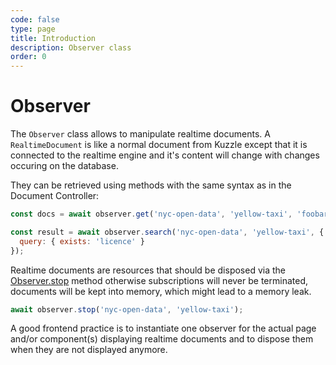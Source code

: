 ```yaml
---
code: false
type: page
title: Introduction
description: Observer class
order: 0
---
```


# Observer

<SinceBadge version="auto-version" />

The `Observer` class allows to manipulate realtime documents.
A `RealtimeDocument` is like a normal document from Kuzzle except that it is
connected to the realtime engine and it's content will change with changes
occuring on the database.

They can be retrieved using methods with the same syntax as in the Document
Controller:

```js
const docs = await observer.get('nyc-open-data', 'yellow-taxi', 'foobar');

const result = await observer.search('nyc-open-data', 'yellow-taxi', {
  query: { exists: 'licence' }
});
```

Realtime documents are resources that should be disposed via the [Observer.stop](/sdk/js/7/core-classes/observer/stop) method otherwise subscriptions will never be terminated, documents will be kept into memory, which might lead to a memory leak.

```js
await observer.stop('nyc-open-data', 'yellow-taxi');
```

A good frontend practice is to instantiate one observer for the actual page
and/or component(s) displaying realtime documents and to dispose them when
they are not displayed anymore.
